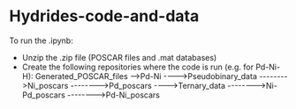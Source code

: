 # Hydrides-code-and-data
To run the .ipynb:
  - Unzip the .zip file (POSCAR files and .mat databases)
  - Create the following repositories where the code is run (e.g. for Pd-Ni-H):
    Generated_POSCAR_files
    -->Pd-Ni
    ---->Pseudobinary_data
    -------->Ni_poscars
    -------->Pd_poscars
    ---->Ternary_data
    -------->Ni-Pd_poscars
    -------->Pd-Ni_poscars
